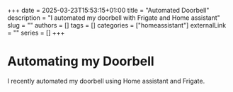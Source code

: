 +++ 
date = 2025-03-23T15:53:15+01:00
title = "Automated Doorbell"
description = "I automated my doorbell with Frigate and Home assistant"
slug = ""
authors = []
tags = []
categories = ["homeassistant"]
externalLink = ""
series = []
+++


# Automating my Doorbell

I recently automated my doorbell using Home assistant and Frigate.


